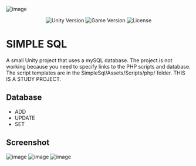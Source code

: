 ![image](https://user-images.githubusercontent.com/76531899/235900906-60333058-58fc-4166-8439-e72d5bf35408.png)
<p align="center">
    <img src="https://img.shields.io/badge/Engine-2021.3.1f1-blueviolet" alt="Unity Version">
    <img src="https://img.shields.io/badge/Version-0.1-blue" alt="Game Version">
    <img src="https://img.shields.io/badge/License-None-success" alt="License">
</p>

# SIMPLE SQL
A small Unity project that uses a mySQL database. The project is not working because you need to specify links to the PHP scripts and database. The script templates are in the SimpleSql/Assets/Scripts/php/ folder. THIS IS A STUDY PROJECT.

## Database
* ADD
* UPDATE
* SET

## Screenshot
![image](https://user-images.githubusercontent.com/76531899/232232506-62fdf120-01ff-4fb8-9552-116aa9e1c37d.png)
![image](https://user-images.githubusercontent.com/76531899/232232516-700befbe-e6be-4f0e-89b8-fed5a80eef12.png)
![image](https://user-images.githubusercontent.com/76531899/232232526-714c4cea-524f-4cb8-a7b7-ddd16e966c21.png)

